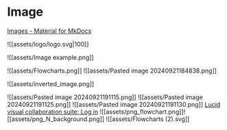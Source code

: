 # Image

[Images - Material for MkDocs](https://squidfunk.github.io/mkdocs-material/reference/images/)

![[assets/logo/logo.svg|100]]

![[assets/Image example.png]]

![[assets/Flowcharts.png]]
![[assets/Pasted image 20240921184838.png]]

![[assets/inverted_image.png]]

![[assets/Pasted image 20240921191115.png]]
![[assets/Pasted image 20240921191125.png]]
![[assets/Pasted image 20240921191130.png]]
[Lucid visual collaboration suite: Log in](https://lucid.app/lucidchart/73bfa5e1-121f-469c-bf7e-5cf305d6840f/edit?invitationId=inv_7fe79df0-24fb-4aaa-9380-1b1b7275c423&page=0_0#)
![[assets/png_flowchart.png]]![[assets/png_N_background.png]]
![[assets/Flowcharts (2).svg]]
